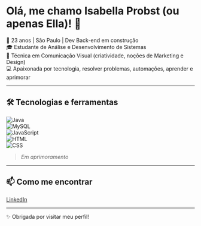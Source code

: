 # Olá, me chamo Isabella Probst (ou apenas Ella)! 👋

📍 23 anos | São Paulo | Dev Back-end em construção          
🎓 Estudante de Análise e Desenvolvimento de Sistemas  
🎨 Técnica em Comunicação Visual (criatividade, noções de Marketing e Design)                                                       
💻 Apaixonada por tecnologia, resolver problemas, automações, aprender e aprimorar

---

## 🛠️ Tecnologias e ferramentas

![Java](https://img.shields.io/badge/Java-ED8B00?style=for-the-badge&logo=java&logoColor=white)  
![MySQL](https://img.shields.io/badge/MySQL-005C84?style=for-the-badge&logo=mysql&logoColor=white)  
![JavaScript](https://img.shields.io/badge/JavaScript-F7DF1E?style=for-the-badge&logo=javascript&logoColor=black)  
![HTML](https://img.shields.io/badge/HTML5-E34F26?style=for-the-badge&logo=html5&logoColor=white)  
![CSS](https://img.shields.io/badge/CSS3-1572B6?style=for-the-badge&logo=css3&logoColor=white)  

> *Em aprimoramento*  

---

## 📫 Como me encontrar

[LinkedIn](https://www.linkedin.com/in/ellaprobst/)  

---

✨ Obrigada por visitar meu perfil!
